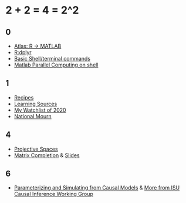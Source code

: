 # **2 + 2 = 4 = 2^2** 


## 0
- [Atlas: R -> MATLAB](coding/MATLAB-R-cheatsheet.md)
- [R:dplyr](coding/2020-04-14-dplyr.md)
- [Basic Shell/terminal commands](/coding/TerminalCommands.md)
- [Matlab Parallel Computing on shell](https://github.com/guzhiling/not-so-prime/tree/main/coding/matlab_parallel)

## 1
- [Recipes](/blogs/Recipes.md)
- [Learning Sources](/blogs/learning_source.md)
- [My Watchlist of 2020](/blogs/watchlist2020.md)
- [National Mourn](/blogs/2020-04-04-nationalmorn.md)

## 4
- [Projective Spaces](/blogs/ProjectiveSpace.pdf)
- [Matrix Completion](/blogs/MatrixCompletion_20221122/main.pdf) & [Slides](/blogs/MatrixCompletion_20221122/slides.pdf)

## 6
- [Parameterizing and Simulating from Causal Models](https://github.com/calebleedy/ISU-Causal/blob/main/Presentations/ZG_053123.pdf) & [More from ISU Causal Inference Working Group](https://github.com/calebleedy/ISU-Causal/tree/main)
